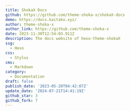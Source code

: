 ```yaml
---
title: ShokaX Docs
github: https://github.com/theme-shoka-x/shokaX-docs
demo: https://docs.kaitaku.xyz/
author: theme-shoka-x
author_link: https://github.com/theme-shoka-x
date: 2023-11-30T12:54:03.911Z
description: The docs website of hexo-theme-shokaX
ssg:
  - Hexo
css:
  - Stylus
cms:
  - Markdown
category:
  - Documentation
draft: false
publish_date: '2023-05-20T04:42:07Z'
update_date: '2024-07-21T14:41:19Z'
github_star: 3
github_fork: 7
---
```

